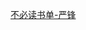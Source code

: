 [不必读书单-严锋](https://mp.weixin.qq.com/s?__biz=MzI3NTMwNjQyMg==&mid=2247485266&idx=1&sn=a06224263acef9e071d5597ec72d4e5c&from=1085193010&wm=3333_2001&weiboauthoruid=6371160898)
